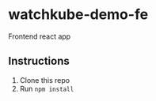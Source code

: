 # watchkube-demo-fe
Frontend react app

## Instructions

1.  Clone this repo
2.  Run `npm install`

